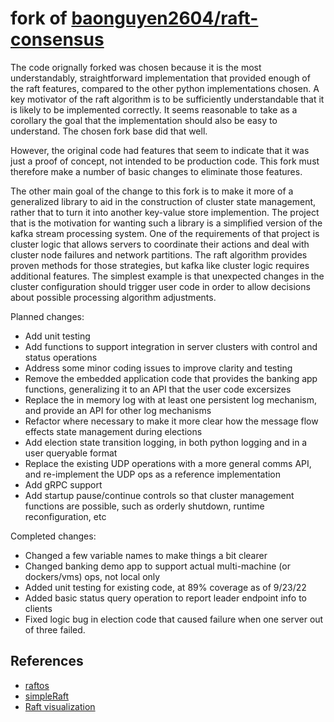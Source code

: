 
# fork of [baonguyen2604/raft-consensus](https://github.com/baonguyen2604/raft-consensus)

The code orignally forked was chosen because it is the most
understandably, straightforward implementation that provided enough of
the raft features, compared to the other python implementations
chosen. A key motivator of the raft algorithm is to be sufficiently
understandable that it is likely to be implemented correctly. It seems
reasonable to take as a corollary the goal that the implementation should
also be easy to understand. The chosen fork base did that well.

However, the original code had features that seem to indicate that it
was just a proof of concept, not intended to be production code. This
fork must therefore make a number of basic changes to eliminate those
features.

The other main goal of the change to this fork is to make it more of a
generalized library to aid in the construction of cluster state management,
rather that to turn it into another key-value store implemention. The project
that is the motivation for wanting such a library is a simplified version of
the kafka stream processing system. One of the requirements of that project
is cluster logic that allows servers to coordinate their actions and deal with
cluster node failures and network partitions. The raft algorithm provides
proven methods for those strategies, but kafka like cluster logic requires
additional features. The simplest example is that unexpected changes in the
cluster configuration should trigger user code in order to allow decisions
about possible processing algorithm adjustments.

Planned changes:
- Add unit testing
- Add functions to support integration in server clusters with control
  and status operations
- Address some minor coding issues to improve clarity and testing
- Remove the embedded application code that provides the banking app
  functions, generalizing it to an API that the user code excersizes
- Replace the in memory log with at least one persistent log mechanism, and
  provide an API for other log mechanisms
- Refactor where necessary to make it more clear how the message flow
  effects state management during elections
- Add election state transition logging, in both python logging and in a user
  queryable format
- Replace the existing UDP operations with a more general comms API,
  and re-implement the UDP ops as a reference implementation
- Add gRPC support
- Add startup pause/continue controls so that cluster management functions
  are possible, such as orderly shutdown, runtime reconfiguration, etc

Completed changes:
 - Changed a few variable names to make things a bit clearer
 - Changed banking demo app to support actual multi-machine (or dockers/vms)
   ops, not local only
 - Added unit testing for existing code, at 89% coverage as of 9/23/22
 - Added basic status query operation to report leader endpoint info to clients
 - Fixed logic bug in election code that caused failure when one server out
   of three failed.

## References
- [raftos](https://github.com/zhebrak/raftos)
- [simpleRaft](https://github.com/streed/simpleRaft/tree/master/simpleRaft)
- [Raft visualization](http://thesecretlivesofdata.com/raft/)
